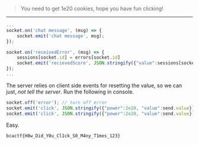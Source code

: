 >You need to get 1e20 cookies, hope you have fun clicking!

---

```js
...
socket.on('chat message', (msg) => {
	socket.emit('chat message', msg);
});

socket.on('receivedError', (msg) => {
	sessions[socket.id] = errors[socket.id]
	socket.emit('recievedScore', JSON.stringify({"value":sessions[socket.id]}));
});
...
```

The server relies on client side events for resetting the value, so we can just, *not tell the server*.
Run the following in console.

```js
socket.off('error'); // turn off error
socket.emit('click', JSON.stringify({"power":2e20, "value":send.value}));
socket.emit('click', JSON.stringify({"power":2e20, "value":send.value}));//run again
```

Easy.
```
bcactf{H0w_Did_Y0u_Cl1ck_S0_M4ny_T1mes_123}
```